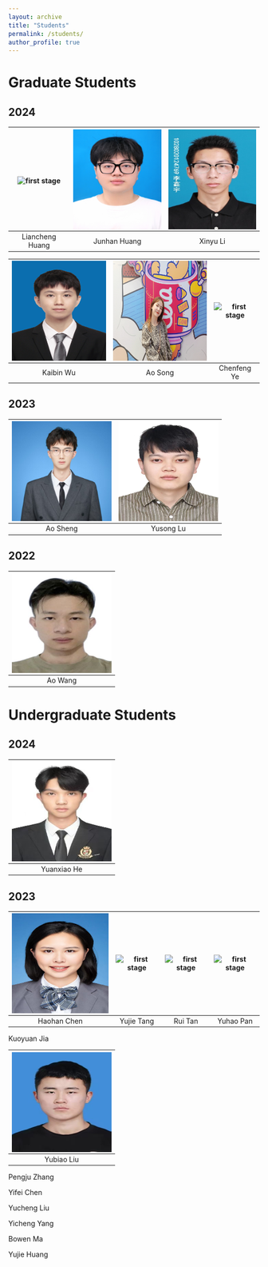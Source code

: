 ```yaml
---
layout: archive
title: "Students"
permalink: /students/
author_profile: true
---
```


Graduate Students
======

## 2024

<img align="middle" src="/images/lchuang.jpg" alt="first stage" width=200 height=200/> |<img align="middle" src="/images/jhhuang.jpg" alt="first stage" width=200 height=200/> |<img align="middle" src="/images/xinyuli.jpg" alt="first stage" width=200 height=200/>|
:-----:|:-----:|:-----:|
Liancheng Huang|Junhan Huang|Xinyu Li|


<img align="middle" src="/images/kbwu.jpg" alt="first stage" width=200 height=200/> |<img align="middle" src="/images/asong.jpg" alt="first stage" width=200 height=200/> |<img align="middle" src="/images/cfye.jpg" alt="first stage" width=200 height=200/>|
:-----:|:-----:|:-----:|
Kaibin Wu|Ao Song|Chenfeng Ye|

## 2023

<img align="middle" src="/images/ashen.jpg" alt="first stage" width=200 height=200/> |<img align="middle" src="/images/yslu.jpg" alt="first stage" width=200 height=200/> |
:-----:|:-----:
Ao Sheng|Yusong Lu

## 2022

<img align="middle" src="/images/awang.jpg" alt="first stage" width=200 height=200/> | 
:-----:| 
Ao Wang| 

Undergraduate Students
======

## 2024

<img align="middle" src="/images/yxhe.jpg" alt="first stage" width=200 height=200/> |
:-----:|
Yuanxiao He|


## 2023

<img align="middle" src="/images/hhchen.jpg" alt="first stage" width=200 height=200/> |<img align="middle" src="/images/yctang.jpg" alt="first stage" width=200 height=200/> |<img align="middle" src="/images/xxxx.jpg" alt="first stage" width=200 height=200/>|<img align="middle" src="/images/xxxx.jpg" alt="first stage" width=200 height=200/>|
:-----:|:-----:|:-----:|:-----:
Haohan Chen|Yujie Tang|Rui Tan|Yuhao Pan




Kuoyuan Jia

<img align="middle" src="/images/byliu.jpg" alt="first stage" width=200 height=200/> |
:-----:|
Yubiao Liu|

Pengju Zhang

Yifei Chen

Yucheng Liu

Yicheng Yang

Bowen Ma

Yujie Huang
